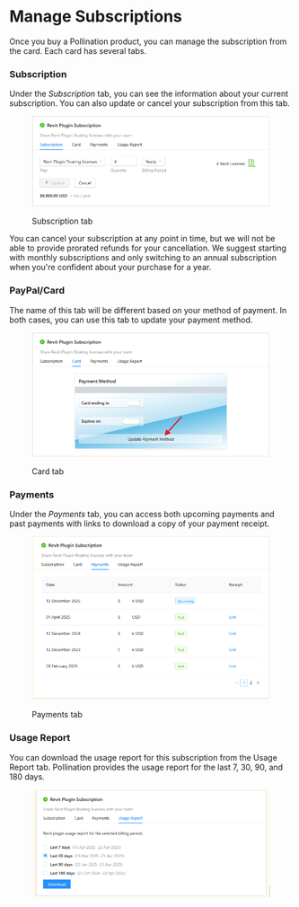 # Manage Subscriptions

Once you buy a Pollination product, you can manage the subscription from the card. Each card has several tabs.

### **Subscription**

Under the _Subscription_ tab, you can see the information about your current subscription. You can also update or cancel your subscription from this tab.

<figure><img src="../.gitbook/assets/image (175).png" alt=""><figcaption><p>Subscription tab</p></figcaption></figure>

You can cancel your subscription at any point in time, but we will not be able to provide prorated refunds for your cancellation. We suggest starting with monthly subscriptions and only switching to an annual subscription when you're confident about your purchase for a year.

### PayPal/Card

The name of this tab will be different based on your method of payment. In both cases, you can use this tab to update your payment method.

<figure><img src="../.gitbook/assets/image (176).png" alt=""><figcaption><p>Card tab</p></figcaption></figure>

### **Payments**

Under the _Payments_ tab, you can access both upcoming payments and past payments with links to download a copy of your payment receipt.

<figure><img src="../.gitbook/assets/image (177).png" alt=""><figcaption><p>Payments tab</p></figcaption></figure>

### Usage Report

You can download the usage report for this subscription from the Usage Report tab. Pollination provides the usage report for the last 7, 30, 90, and 180 days.

<figure><img src="../.gitbook/assets/image (178).png" alt=""><figcaption></figcaption></figure>
